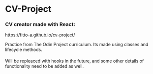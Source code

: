 # CV-Project

### CV creator made with React:
https://fitto-a.github.io/cv-project/

Practice from The Odin Project curriculum. Its made using classes and lifecycle methods.

####

Will be repleaced with hooks in the future, and some other details of functionality need to be added as well.
